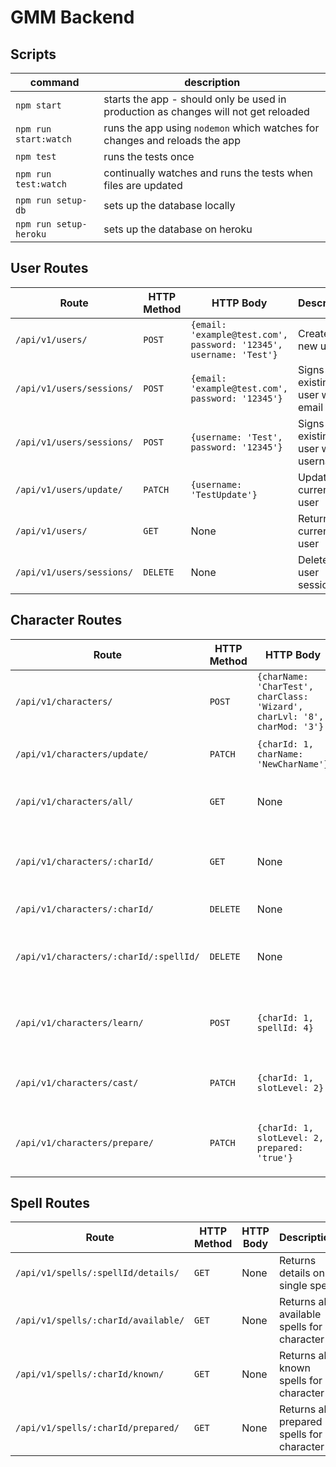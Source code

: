 # GMM Backend

## Scripts

| command                | description                                                                         |
| ---------------------- | ----------------------------------------------------------------------------------- |
| `npm start`            | starts the app - should only be used in production as changes will not get reloaded |
| `npm run start:watch`  | runs the app using `nodemon` which watches for changes and reloads the app          |
| `npm test`             | runs the tests once                                                                 |
| `npm run test:watch`   | continually watches and runs the tests when files are updated                       |
| `npm run setup-db`     | sets up the database locally                                                        |
| `npm run setup-heroku` | sets up the database on heroku                                                      |

## User Routes

| Route                     | HTTP Method | HTTP Body                                                          | Description                          |
| ------------------------- | ----------- | ------------------------------------------------------------------ | ------------------------------------ |
| `/api/v1/users/`          | `POST`      | `{email: 'example@test.com', password: '12345', username: 'Test'}` | Creates new user                     |
| `/api/v1/users/sessions/` | `POST`      | `{email: 'example@test.com', password: '12345'}`                   | Signs in existing user with email    |
| `/api/v1/users/sessions/` | `POST`      | `{username: 'Test', password: '12345'}`                            | Signs in existing user with username |
| `/api/v1/users/update/`   | `PATCH`     | `{username: 'TestUpdate'}`                                         | Updates current user                 |
| `/api/v1/users/`          | `GET`       | None                                                               | Returns current user                 |
| `/api/v1/users/sessions/` | `DELETE`    | None                                                               | Deletes a user session               |

## Character Routes

| Route                                  | HTTP Method | HTTP Body                                                                 | Description                                 |
| -------------------------------------- | ----------- | ------------------------------------------------------------------------- | ------------------------------------------- |
| `/api/v1/characters/`                  | `POST`      | `{charName: 'CharTest', charClass: 'Wizard', charLvl: '8', charMod: '3'}` | Creates new character                       |
| `/api/v1/characters/update/`           | `PATCH`     | `{charId: 1, charName: 'NewCharName'}`                                    | Updates current character                   |
| `/api/v1/characters/all/`              | `GET`       | None                                                                      | Returns all characters for current user     |
| `/api/v1/characters/:charId/`          | `GET`       | None                                                                      | Returns a single character for current user |
| `/api/v1/characters/:charId/`          | `DELETE`    | None                                                                      | Deletes a character                         |
| `/api/v1/characters/:charId/:spellId/` | `DELETE`    | None                                                                      | Lets current character forget a spell       |
| `/api/v1/characters/learn/`            | `POST`      | `{charId: 1, spellId: 4}`                                                 | Lets current character learn a spell        |
| `/api/v1/characters/cast/`             | `PATCH`     | `{charId: 1, slotLevel: 2}`                                               | Lets current character cast a spell         |
| `/api/v1/characters/prepare/`          | `PATCH`     | `{charId: 1, slotLevel: 2, prepared: 'true'}`                             | Lets current character un/prepare a spell   |

## Spell Routes

| Route                               | HTTP Method | HTTP Body | Description                                  |
| ----------------------------------- | ----------- | --------- | -------------------------------------------- |
| `/api/v1/spells/:spellId/details/`  | `GET`       | None      | Returns details on a single spell            |
| `/api/v1/spells/:charId/available/` | `GET`       | None      | Returns all available spells for a character |
| `/api/v1/spells/:charId/known/`     | `GET`       | None      | Returns all known spells for a character     |
| `/api/v1/spells/:charId/prepared/`  | `GET`       | None      | Returns all prepared spells for a character  |

